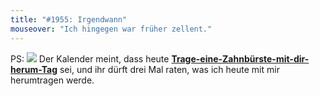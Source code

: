```yaml
---
title: "#1955: Irgendwann"
mouseover: "Ich hingegen war früher zellent."
---
```


PS:
<a href="http://www.fonflatter.de/kalender"><img src="http://www.fonflatter.de/bilder/2011.png"></a>
Der Kalender meint, dass heute <a  href="http://www.fonflatter.de/kalender"><strong>Trage-eine-Zahnbürste-mit-dir-herum-Tag</strong></a> sei, und ihr dürft drei Mal raten, was ich heute mit mir herumtragen werde. 

